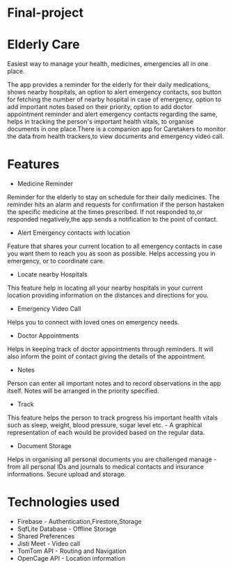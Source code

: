 # Final-project

# Elderly Care

Easiest way to manage your health, medicines, emergencies all in one place.

The app provides a reminder for the elderly for their daily medications, shows nearby hospitals, an option to alert emergency contacts, sos button for fetching the number of nearby hospital in case of emergency, option to add important notes based on their priority, option to add doctor appointment reminder and alert emergency contacts regarding the same, helps in tracking the person's important health vitals, to organise documents in one place.There is a companion app for Caretakers to monitor the data from health trackers,to view documents and emergency video call.

# Features 

- Medicine Reminder

Reminder for the elderly to stay on schedule for their daily medicines.
The reminder hits an alarm and requests for confirmation if the person hastaken the specific medicine at the times prescribed.
If not responded to,or responded negatively,the app sends a notification to the point of contact.

- Alert Emergency contacts with location

Feature that shares your current location to all emergency contacts in case you want them to reach you as soon as possible. Helps accessing you in emergency, or to coordinate care.

- Locate nearby Hospitals

This feature help in locating all your nearby hospitals in your current location providing information on the distances and directions for you.

- Emergency Video Call

Helps you to connect with loved ones on emergency needs.

- Doctor Appointments

Helps in keeping track of doctor appointments through reminders.
It will also inform the point of contact giving the details of the appointment.

- Notes

Person can enter all important notes and to record observations in the app itself.
Notes will be arranged in the priority specified.

- Track

This feature helps the person to track progress his important health vitals such as sleep, weight, blood pressure, sugar level etc. - A graphical representation of each would be provided based on the regular data.

- Document Storage

Helps in organising all personal documents you are challenged manage - from all personal IDs and journals to medical contacts and insurance informations. Secure upload and storage.

# Technologies used

- Firebase - Authentication,Firestore,Storage
- SqfLite Database - Offline Storage
- Shared Preferences
- Jisti Meet - Video call
- TomTom API - Routing and Navigation
- OpenCage API - Location information
